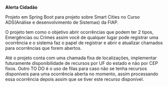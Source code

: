 **Alerta Cidadão**

Projeto em Spring Boot para projeto sobre Smart Cities no Curso ADS(Análise e desenvolvimento de Sistemas) da FIAP.

O projeto tem como o objetivo abrir ocorrências que podem ter 2 tipos, Emergências ou Crimes assim você de qualquer lugar pode registrar uma ocorrência e o sistema faz o papel de registrar e abrir e atualizar chamados para ocorrências que forem abertos.

Até o projeto conta com uma chamada fixa de localizações, implementar futuramente disponibilidade de recursos por UF do estado e não por CEP fixos. Outro TO DO é o uso de filas para caso não se tenha recursos disponíveis para uma ocorrência aberta no momento, assim processando essa ocorrência depois assim que se tiver este recurso disponível.
